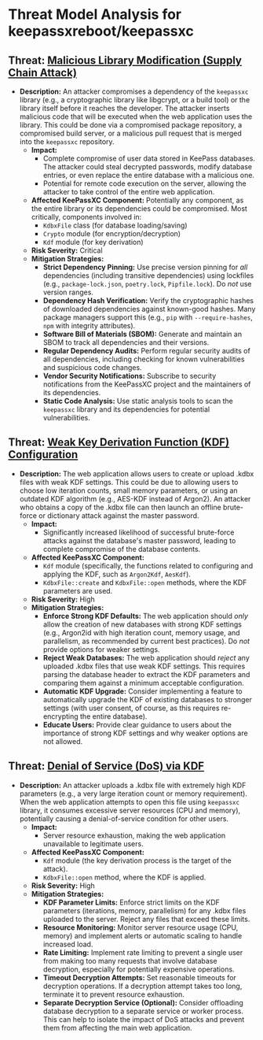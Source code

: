 # Threat Model Analysis for keepassxreboot/keepassxc

## Threat: [Malicious Library Modification (Supply Chain Attack)](./threats/malicious_library_modification__supply_chain_attack_.md)

*   **Description:** An attacker compromises a dependency of the `keepassxc` library (e.g., a cryptographic library like libgcrypt, or a build tool) or the library itself before it reaches the developer.  The attacker inserts malicious code that will be executed when the web application uses the library. This could be done via a compromised package repository, a compromised build server, or a malicious pull request that is merged into the `keepassxc` repository.
    *   **Impact:**
        *   Complete compromise of user data stored in KeePass databases.  The attacker could steal decrypted passwords, modify database entries, or even replace the entire database with a malicious one.
        *   Potential for remote code execution on the server, allowing the attacker to take control of the entire web application.
    *   **Affected KeePassXC Component:**  Potentially any component, as the entire library or its dependencies could be compromised.  Most critically, components involved in:
        *   `KdbxFile` class (for database loading/saving)
        *   `Crypto` module (for encryption/decryption)
        *   `Kdf` module (for key derivation)
    *   **Risk Severity:** Critical
    *   **Mitigation Strategies:**
        *   **Strict Dependency Pinning:** Use precise version pinning for *all* dependencies (including transitive dependencies) using lockfiles (e.g., `package-lock.json`, `poetry.lock`, `Pipfile.lock`).  Do *not* use version ranges.
        *   **Dependency Hash Verification:**  Verify the cryptographic hashes of downloaded dependencies against known-good hashes.  Many package managers support this (e.g., `pip` with `--require-hashes`, `npm` with integrity attributes).
        *   **Software Bill of Materials (SBOM):** Generate and maintain an SBOM to track all dependencies and their versions.
        *   **Regular Dependency Audits:**  Perform regular security audits of all dependencies, including checking for known vulnerabilities and suspicious code changes.
        *   **Vendor Security Notifications:** Subscribe to security notifications from the KeePassXC project and the maintainers of its dependencies.
        *   **Static Code Analysis:** Use static analysis tools to scan the `keepassxc` library and its dependencies for potential vulnerabilities.

## Threat: [Weak Key Derivation Function (KDF) Configuration](./threats/weak_key_derivation_function__kdf__configuration.md)

*   **Description:** The web application allows users to create or upload .kdbx files with weak KDF settings.  This could be due to allowing users to choose low iteration counts, small memory parameters, or using an outdated KDF algorithm (e.g., AES-KDF instead of Argon2).  An attacker who obtains a copy of the .kdbx file can then launch an offline brute-force or dictionary attack against the master password.
    *   **Impact:**
        *   Significantly increased likelihood of successful brute-force attacks against the database's master password, leading to complete compromise of the database contents.
    *   **Affected KeePassXC Component:**
        *   `Kdf` module (specifically, the functions related to configuring and applying the KDF, such as `Argon2Kdf`, `AesKdf`).
        *   `KdbxFile::create` and `KdbxFile::open` methods, where the KDF parameters are used.
    *   **Risk Severity:** High
    *   **Mitigation Strategies:**
        *   **Enforce Strong KDF Defaults:**  The web application should *only* allow the creation of new databases with strong KDF settings (e.g., Argon2id with high iteration count, memory usage, and parallelism, as recommended by current best practices).  Do *not* provide options for weaker settings.
        *   **Reject Weak Databases:**  The web application should *reject* any uploaded .kdbx files that use weak KDF settings.  This requires parsing the database header to extract the KDF parameters and comparing them against a minimum acceptable configuration.
        *   **Automatic KDF Upgrade:**  Consider implementing a feature to automatically upgrade the KDF of existing databases to stronger settings (with user consent, of course, as this requires re-encrypting the entire database).
        *   **Educate Users:**  Provide clear guidance to users about the importance of strong KDF settings and why weaker options are not allowed.

## Threat: [Denial of Service (DoS) via KDF](./threats/denial_of_service__dos__via_kdf.md)

*   **Description:** An attacker uploads a .kdbx file with extremely high KDF parameters (e.g., a very large iteration count or memory requirement).  When the web application attempts to open this file using `keepassxc` library, it consumes excessive server resources (CPU and memory), potentially causing a denial-of-service condition for other users.
    *   **Impact:**
        *   Server resource exhaustion, making the web application unavailable to legitimate users.
    *   **Affected KeePassXC Component:**
        *   `Kdf` module (the key derivation process is the target of the attack).
        *   `KdbxFile::open` method, where the KDF is applied.
    *   **Risk Severity:** High
    *   **Mitigation Strategies:**
        *   **KDF Parameter Limits:**  Enforce strict limits on the KDF parameters (iterations, memory, parallelism) for any .kdbx files uploaded to the server.  Reject any files that exceed these limits.
        *   **Resource Monitoring:**  Monitor server resource usage (CPU, memory) and implement alerts or automatic scaling to handle increased load.
        *   **Rate Limiting:**  Implement rate limiting to prevent a single user from making too many requests that involve database decryption, especially for potentially expensive operations.
        *   **Timeout Decryption Attempts:**  Set reasonable timeouts for decryption operations.  If a decryption attempt takes too long, terminate it to prevent resource exhaustion.
        *   **Separate Decryption Service (Optional):**  Consider offloading database decryption to a separate service or worker process. This can help to isolate the impact of DoS attacks and prevent them from affecting the main web application.

